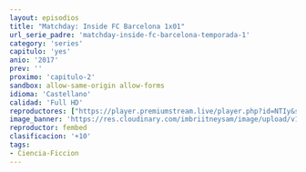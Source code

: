 ```yaml
---
layout: episodios
title: "Matchday: Inside FC Barcelona 1x01"
url_serie_padre: 'matchday-inside-fc-barcelona-temporada-1'
category: 'series'
capitulo: 'yes'
anio: '2017'
prev: ''
proximo: 'capitulo-2'
sandbox: allow-same-origin allow-forms
idioma: 'Castellano'
calidad: 'Full HD'
reproductores: ["https://player.premiumstream.live/player.php?id=NTIy&sub=https://sub.cuevana2.io/vtt-sub/sub7/Matchday-Inside.FC.Barcelona.S01E01.vtt","https://www.fembed.com/v/1w32kujn34j4212","https://gdriveplayer.co/embed2.php?link=7YybciEUxgA87flvqmtYXAMW%252BIhS2sGm6NgybpEAJfO%252FOW6tqbGRbuP%252FF8Axuks1hmJCmS9Fi6QzuKmklF%252FBp6O%252Bu0wOReOyqqwzUja91N2O4SGs87jzARDYYjPfKpOShKouKT1ixn4q49iqX7dzwzS1qA0ejjAy504JV4I6Hu6pMEMLbLy5e127fHvjNZ6CHAo2am9VJTgKTvUYevt0rx"]
image_banner: 'https://res.cloudinary.com/imbriitneysam/image/upload/v1546556402/gods-banner-min.jpg'
reproductor: fembed
clasificacion: '+10'
tags:
- Ciencia-Ficcion
---
```












